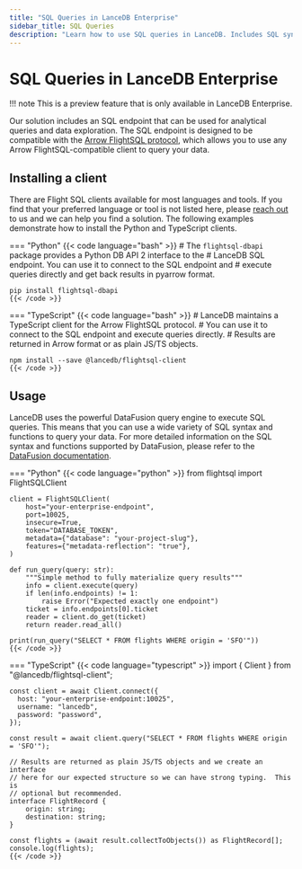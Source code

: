 ```yaml
---
title: "SQL Queries in LanceDB Enterprise"
sidebar_title: SQL Queries
description: "Learn how to use SQL queries in LanceDB. Includes SQL syntax, query optimization, and best practices for SQL-based data access."
---
```

# SQL Queries in LanceDB Enterprise

!!! note
        This is a preview feature that is only available in LanceDB Enterprise.

Our solution includes an SQL endpoint that can be used for analytical queries and data exploration. The SQL endpoint is designed to be compatible with the
[Arrow FlightSQL protocol](https://arrow.apache.org/docs/format/FlightSql.html), which allows you to use any Arrow FlightSQL-compatible client to query your data.

## Installing a client

There are Flight SQL clients available for most languages and tools.  If you find that your
preferred language or tool is not listed here, please [reach out](mailto:contact@lancedb.com) to us and we can help you find a solution.  The following examples demonstrate how to install the Python and TypeScript
clients.

=== "Python"
    {{< code language="bash" >}}
    # The `flightsql-dbapi` package provides a Python DB API 2 interface to the
    # LanceDB SQL endpoint. You can use it to connect to the SQL endpoint and
    # execute queries directly and get back results in pyarrow format.

    pip install flightsql-dbapi
    {{< /code >}}

=== "TypeScript"
    {{< code language="bash" >}}
    # LanceDB maintains a TypeScript client for the Arrow FlightSQL protocol.
    # You can use it to connect to the SQL endpoint and execute queries directly.
    # Results are returned in Arrow format or as plain JS/TS objects.

    npm install --save @lancedb/flightsql-client
    {{< /code >}}

## Usage

LanceDB uses the powerful DataFusion query engine to execute SQL queries.  This means that
you can use a wide variety of SQL syntax and functions to query your data.  For more detailed
information on the SQL syntax and functions supported by DataFusion, please refer to the
[DataFusion documentation](https://datafusion.apache.org/user-guide/sql/index.html).

=== "Python"
    {{< code language="python" >}}
    from flightsql import FlightSQLClient

    client = FlightSQLClient(
        host="your-enterprise-endpoint",
        port=10025,
        insecure=True,
        token="DATABASE_TOKEN",
        metadata={"database": "your-project-slug"},
        features={"metadata-reflection": "true"},
    )

    def run_query(query: str):
        """Simple method to fully materialize query results"""
        info = client.execute(query)
        if len(info.endpoints) != 1:
            raise Error("Expected exactly one endpoint")
        ticket = info.endpoints[0].ticket
        reader = client.do_get(ticket)
        return reader.read_all()

    print(run_query("SELECT * FROM flights WHERE origin = 'SFO'"))
    {{< /code >}}

=== "TypeScript"
    {{< code language="typescript" >}}
    import { Client } from "@lancedb/flightsql-client";

    const client = await Client.connect({
      host: "your-enterprise-endpoint:10025",
      username: "lancedb",
      password: "password",
    });

    const result = await client.query("SELECT * FROM flights WHERE origin = 'SFO'");

    // Results are returned as plain JS/TS objects and we create an interface
    // here for our expected structure so we can have strong typing.  This is
    // optional but recommended.
    interface FlightRecord {
        origin: string;
        destination: string;
    }

    const flights = (await result.collectToObjects()) as FlightRecord[];
    console.log(flights);
    {{< /code >}} 